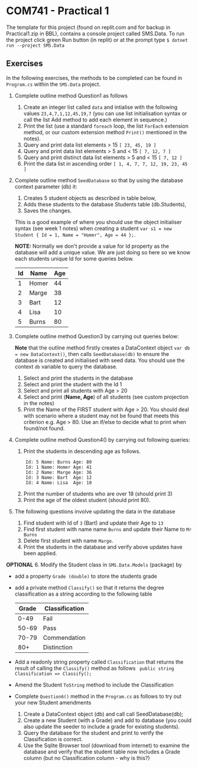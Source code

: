 # COM741 - Practical 1

The template for this project (found on replit.com and for backup in Practical1.zip in BBL),  contains a console project called SMS.Data. To run the project click green Run button (in replit) or at the prompt type ```$ dotnet run --project SMS.Data```
## Exercises

In the following exercises, the methods to be completed can be found in ```Program.cs``` within the ```SMS.Data``` project.

1. Complete outline method Question1 as follows
    1. Create an integer list called ```data``` and intialise with the following values ```23,4,7,1,12,45,19,7``` (you can use list initialisation syntax or call the list Add method to add each element in sequence.)
    2. Print the list (use a standard ```foreach``` loop, the list ```ForEach``` extension method, or our custom extension method ```Print()``` mentioned in the notes).
    3. Query and print data list elements > 15 ```[ 23, 45, 19 ]```
    4. Query and print data list elements > 5 and < 15 ```[ 7, 12, 7 ]```
    5. Query and print distinct data list elements > 5 and < 15 ```[ 7, 12 ]```
    6. Print the data list in ascending order ```[ 1, 4, 7, 7, 12, 19, 23, 45 ]```


2. Complete outline method ```SeedDatabase``` so that by using the database context parameter (db) it: 
    1. Creates 5 student objects as described in table below, 
    3. Adds these students to the database Students table (db.Students), 
    4. Saves the changes. 
    
    This is a good example of where you should use the object initialiser syntax (see week 1 notes) when creating a student ```var s1 = new Student { Id = 1, Name = "Homer", Age = 44 };```. 

    **NOTE:** Normally we don't provide a value for Id property as the database will add a unique value. We are just doing so here so we know each students unique Id for some queries below.


    | Id | Name   | Age |
    |--- |------- |---- | 
    | 1  | Homer  | 44  |
    | 2  | Marge  | 38  |
    | 3  | Bart   | 12  |
    | 4  | Lisa   | 10  |
    | 5  | Burns  | 80  |


3.  Complete outline method Question3 by carrying out queries below:

    **Note** that the outline method firstly creates a DataContext object ```var db = new DataContext()```, then calls ```SeedDatabase(db)``` to ensure the database is created and initialised with seed data. You should use the context ```db``` variable to query the database.

    1. Select and print the students in the database 
    2. Select and print the student with the Id 1
    3. Select and print all students with Age > 20 
    4. Select and print (**Name, Age**) of all students (see custom projection in the notes)
    4. Print the Name of the FIRST student with Age > 20. You should deal with scenario where a student may not be found that meets this criterion e.g. Age > 80. Use an if/else to decide what to print when found/not found.   
        
4. Complete outline method Question4() by carrying out following queries:

    1. Print the students in descending age as follows.
	```
		Id: 5 Name: Burns Age: 80 
		Id: 1 Name: Homer Age: 41
		Id: 2 Name: Marge Age: 36
		Id: 3 Name: Bart  Age: 12
		Id: 4 Name: Lisa  Age: 10
	```	
    2. Print the number of students who are over 18 (should print 3) 
    3. Print the age of the oldest student (should print 80).


5. The following questions involve updating the data in the database 
    1. Find student with Id of ```3``` (Bart) and update their Age to ```13```
    2. Find first student with name name ```Burns``` and update their Name to ```Mr Burns```
    3. Delete first student with name ```Marge```.
    4. Print the students in the database and verify above updates have been applied.


**OPTIONAL** 
6. Modify the Student class in ```SMS.Data.Models``` (package) by 
 
 - add a property ```Grade (double)``` to store the students grade
 - add a private method ```Classify()``` so that it returns the degree classification as a string according to the following table

	| Grade | Classification |
	|---    | ---            |
	| 0-49  | Fail           | 
	| 50-69 | Pass           |   
	| 70-79 | Commendation   |
	| 80+   | Distinction    |   
	
 - Add a readonly string property called ```Classification``` that returns the result of calling the ```Classify()``` method as follows ``` public string Classification => Classify();```
 - Amend the Student ```ToString``` method to include the Classification
 
 - Complete ```Question6()``` method in the ```Program.cs``` as follows to try out your new Student amendments

    1. Create a DataContext object (db) and call call SeedDatabase(db);
    3. Create a new Student (with a Grade) and add to database (you could also update the seeder to include a grade for existing students).
    4. Query the database for the student and print to verify the Classification is correct.	
    5. Use the Sqlite Browser tool (download from internet) to examine the database and verify that the student table now includes a Grade column (but no Classification column - why is this?)
    

  